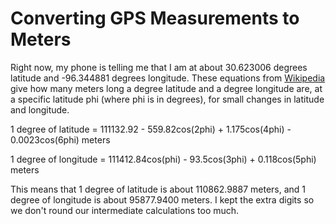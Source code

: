 # Converting GPS Measurements to Meters

Right now, my phone is telling me that I am at about 30.623006 degrees latitude and -96.344881 degrees longitude.  These equations from [Wikipedia](https://en.wikipedia.org/wiki/Geographic_coordinate_system) give how many meters long a degree latitude and a degree longitude are, at a specific latitude phi (where phi is in degrees), for small changes in latitude and longitude.

1 degree of latitude = 111132.92 - 559.82cos(2phi) + 1.175cos(4phi) - 0.0023cos(6phi) meters

1 degree of longitude = 111412.84cos(phi) - 93.5cos(3phi) + 0.118cos(5phi) meters

This means that 1 degree of latitude is about 110862.9887 meters, and 1 degree of longitude is about 95877.9400 meters.  I kept the extra digits so we don't round our intermediate calculations too much.
